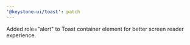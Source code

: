 ```yaml
---
'@keystone-ui/toast': patch
---
```


Added role="alert" to Toast container element for better screen reader experience.
